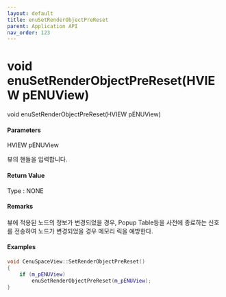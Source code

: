 ```yaml
---
layout: default
title: enuSetRenderObjectPreReset
parent: Application API
nav_order: 123
---
```

# void enuSetRenderObjectPreReset\(HVIEW pENUView\)

void enuSetRenderObjectPreReset\(HVIEW pENUView\)

#### Parameters

HVIEW pENUView

뷰의 핸들을 입력합니다.

#### Return Value

Type : NONE

#### Remarks

뷰에 적용된 노드의 정보가 변경되었을 경우, Popup Table등을 사전에 종료하는 신호를 전송하여 노드가 변경되었을 경우 메모리 릭을 예방한다.

#### Examples

```cpp
void CenuSpaceView::SetRenderObjectPreReset()
{
	if (m_pENUView)	
		enuSetRenderObjectPreReset(m_pENUView);
}
```



